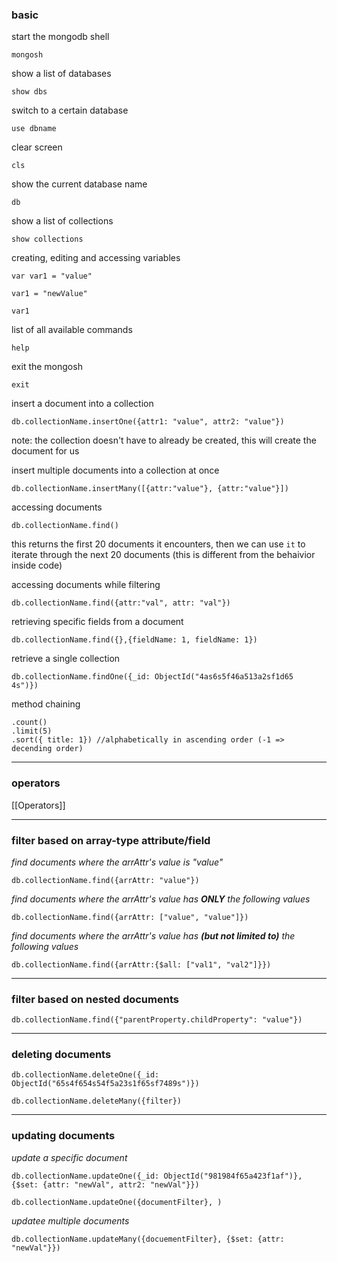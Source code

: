 
### basic
start the mongodb shell
```mongosh
mongosh
```

show a list of databases
```mongosh
show dbs
```

switch to a certain database 
```mongosh
use dbname
```

clear screen
```mongosh
cls
```

show the current database name
```mongosh
db
```

show a list of collections
```mongosh
show collections
```

creating, editing and accessing variables
```mongosh
var var1 = "value"

var1 = "newValue"

var1
```

list of all available commands
```mongosh
help
```

exit the mongosh
```mongosh
exit
```

insert a document into a collection
```mongosh
db.collectionName.insertOne({attr1: "value", attr2: "value"})
```
note: the collection doesn't have to already be created, this will create the document for us

insert multiple documents into a collection at once
```mongosh
db.collectionName.insertMany([{attr:"value"}, {attr:"value"}])
```


accessing documents
```mongosh
db.collectionName.find()
```
this returns the first 20 documents it encounters, then we can use `it` to iterate through the next 20 documents (this is different from the behaivior inside code)

accessing documents while filtering
```mongosh
db.collectionName.find({attr:"val", attr: "val"})
```

retrieving specific fields from a document
```mongosh
db.collectionName.find({},{fieldName: 1, fieldName: 1})
```

retrieve a single collection
```mongosh
db.collectionName.findOne({_id: ObjectId("4as6s5f46a513a2sf1d65
4s")})
```

method chaining
```mongosh
.count()
.limit(5)
.sort({ title: 1}) //alphabetically in ascending order (-1 => decending order)
```

----

### operators
[[Operators]]

----

### filter based on array-type attribute/field

*find documents where the arrAttr's value is "value"*
```mongosh
db.collectionName.find({arrAttr: "value"})
```

*find documents where the arrAttr's value has **ONLY** the following values*
```mongosh
db.collectionName.find({arrAttr: ["value", "value"]})
```

*find documents where the arrAttr's value has **(but not limited to)** the following values*
```mongosh
db.collectionName.find({arrAttr:{$all: ["val1", "val2"]}})
```

----

### filter based on nested documents

```mongosh
db.collectionName.find({"parentProperty.childProperty": "value"})
```


----

### deleting documents

```mongosh
db.collectionName.deleteOne({_id: ObjectId("65s4f654s54f5a23s1f65sf7489s")})
```

```mongosh
db.collectionName.deleteMany({filter})
```


---

### updating documents

*update a specific document*
```mongosh
db.collectionName.updateOne({_id: ObjectId("981984f65a423f1af")}, {$set: {attr: "newVal", attr2: "newVal"}})
```

```mongosh
db.collectionName.updateOne({documentFilter}, )
```

*updatee multiple documents*
```mongosh
db.collectionName.updateMany({docuementFilter}, {$set: {attr: "newVal"}})
```


